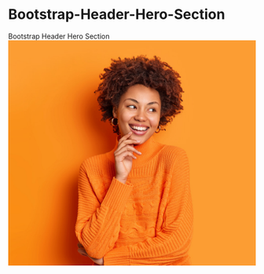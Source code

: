 # Bootstrap-Header-Hero-Section
Bootstrap Header Hero Section
![Bootstrap Hero for Coaching Website Preview](./tttt.jpg)
